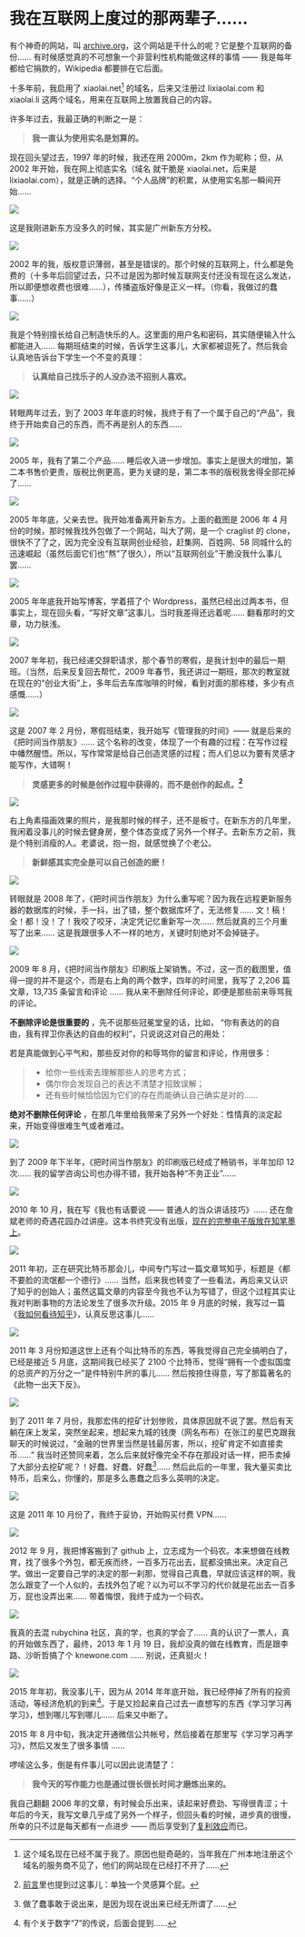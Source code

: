 # 我在互联网上度过的那两辈子……
 
 有个神奇的网站，叫 [archive.org](http://archive.org)，这个网站是干什么的呢？它是整个互联网的备份…… 有时候感觉真的不可想象一个非营利性机构能做这样的事情 —— 我是每年都给它捐款的，Wikipedia 都要排在它后面。
 
 十多年前，我启用了 xiaolai.net[^1] 的域名，后来又注册过 lixiaolai.com 和 xiaolai.li 这两个域名，用来在互联网上放置我自己的内容。
 
 许多年过去，我最正确的判断之一是：
 
 >**我一直认为使用实名是划算的。** 
 
 现在回头望过去，1997 年的时候，我还在用 2000m，2km 作为昵称；但，从 2002 年开始，我在网上彻底实名（域名 就干脆是 xiaolai.net，后来是 lixiaolai.com），就是正确的选择。“个人品牌”的积累，从使用实名那一瞬间开始……
 
 ![](images/A04-01.jpg)
 
 这是我刚进新东方没多久的时候，其实是广州新东方分校。
 
 ![](images/A04-02.jpg)
 
 2002 年的我，版权意识薄弱，甚至是错误的。那个时候的互联网上，什么都是免费的（十多年后回望过去，只不过是因为那时候互联网支付还没有现在这么发达，所以即便想收费也很难……），传播盗版好像是正义一样。（你看，我做过的蠢事……）
 
 ![](images/A04-03.jpg)
 
 我是个特别擅长给自己制造快乐的人。这里面的用户名和密码，其实随便输入什么都能进入…… 每期班结束的时候，告诉学生这事儿，大家都被逗死了。然后我会认真地告诉台下学生一个不变的真理：
 
 >**认真给自己找乐子的人没办法不招别人喜欢。** 
 
 ![](images/A04-04.jpg)
 
 转眼两年过去，到了 2003 年年底的时候，我终于有了一个属于自己的“产品”，我终于开始卖自己的东西，而不再是别人的东西……
 
 ![](images/A04-05.jpg)
 
 2005 年，我有了第二个产品…… 睡后收入进一步增加。事实上是很大的增加，第二本书售价更贵，版税比例更高，更为关键的是，第二本书的版税我舍得全部花掉了……
 
 ![](images/A04-06.jpg)
 
 2005 年年底，父亲去世。我开始准备离开新东方。上面的截图是 2006 年 4 月份的时候，那时候我找外包做了一个网站，叫大了网，是一个 craglist 的 clone，很快不了了之，因为完全没有互联网创业经验，赶集网、百姓网、58 同城什么的迅速崛起（虽然后面它们也“熬”了很久），所以“互联网创业”干脆没我什么事儿罢……
 
 ![](images/A04-07.jpg)
 
 2005 年年底我开始写博客，学着搭了个 Wordpress，虽然已经出过两本书，但事实上，现在回头看，“写好文章”这事儿，当时我差得还远着呢…… 翻看那时的文章，功力肤浅。
 
 ![](images/A04-08.jpg)
 
 2007 年年初，我已经递交辞职请求，那个春节的寒假，是我计划中的最后一期班。（当然，后来反复回去帮忙，2009 年春节，我还讲过一期班，那次的教室就在现在的“创业大街”上，多年后去车库咖啡的时候，看到对面的那栋楼，多少有点感慨……）
 
 ![](images/A04-09.jpg)
 
 这是 2007 年 2 月份，寒假班结束，我开始写《管理我的时间》—— 就是后来的《把时间当作朋友》…… 这个名称的改变，体现了一个有趣的过程：在写作过程中幡然醒悟。所以，写作常常是给自己创造灵感的过程；而人们总以为要有灵感才能写作，大错啊！
 
 >**灵感更多的时候是创作过程中获得的，而不是创作的起点。[^2]** 
 
 ![](images/A04-10.jpg)
 
 右上角素描画效果的照片，是我那时候的样子，还不是板寸。在新东方的几年里，我闲着没事儿的时候去健身房，整个体态变成了另外一个样子。去新东方之前，我是个特别消瘦的人。老婆说，抱一抱，就感觉换了个老公。
 
 >**新鲜感其实完全是可以自己创造的麽！** 
 
 ![](images/A04-11.jpg)
 
 转眼就是 2008 年了，《把时间当作朋友》为什么重写呢？因为我在远程更新服务器的数据库的时候，手一抖，出了错，整个数据库坏了，无法修复…… 文！稿！全！都！没！了！我咬了咬牙，决定凭记忆重新写一次…… 然后就真的三个月重写了出来…… 这是我跟很多人不一样的地方，关键时刻绝对不会掉链子。
 
 ![](images/A04-12.jpg)
 
 2009 年 8 月，《把时间当作朋友》印刷版上架销售。不过，这一页的截图里，值得一提的并不是这个，而是右上角的两个数字，四年的时间里，我写了 2,206 篇文章，13,735 条留言和评论 …… 我从来不删除任何评论，即便是那些前来辱骂我的评论。
 
**不删除评论是很重要的** ，先不说那些冠冕堂皇的话，比如， “你有表达的的自由，我有捍卫你表达的自由的权利”，只说说这对自己的用处：
 
 若是真能做到心平气和，那些反对你的和辱骂你的留言和评论，作用很多：
 
 > - 给你一些线索去理解那些人的思考方式；
 > - 偶尔你会发现自己的表达不清楚才招致误解；
 > - 还有些时候恰恰因为它们的存在而能确认自己确实是对的……
 
**绝对不删除任何评论** ，在那几年里给我带来了另外一个好处：性情真的淡定起来，开始变得很难生气或者难过。
 
 ![](images/A04-13.jpg)
 
 到了 2009 年下半年，《把时间当作朋友》的印刷版已经成了畅销书，半年加印 12 次…… 我的留学咨询公司也办得不错，我开始各种“不务正业”……
 
 ![](images/A04-14.jpg)
 
 2010 年 10 月，我在写《我也有话要说 —— 普通人的当众讲话技巧》…… 还在詹斌老师的奇遇花园办过讲座。这本书终究没有出版，[现在的完整电子版放在知笔墨上](http://t.cn/RU1Cwva)。
 
 ![](images/A04-15.jpg)
 
 2011 年初，正在研究比特币那会儿，中间专门写过一篇文章骂知乎，标题是《都不要脸的流氓都一个德行》…… 当然，后来我也转变了一些看法，再后来又认识了知乎的创始人；虽然这篇文章的内容至今我也不认为写错了，但这个过程其实让我对判断事物的方法论发生了很多次升级。2015 年 9 月底的时候，我写过一篇《[我如何看待知乎](http://t.cn/RGb8hPg)》，认真反思这事儿……
 
 ![](images/A04-16.jpg)
 
 2011 年 3 月份知道这世上还有个叫比特币的东西，等我觉得自己完全搞明白了，已经是接近 5 月底，这期间我已经买了 2100 个比特币，觉得“拥有一个虚拟国度的总资产的万分之一”是件特别牛屄的事儿…… 然后按捺住得意，写了那篇著名的《此物一出天下反》。
 
 ![](images/A04-17.jpg)
 
 到了 2011 年 7 月份，我那宏伟的挖矿计划惨败，具体原因就不说了罢。然后有天躺在床上发呆，突然坐起来，想起来九城的钱庚（网名布布）在张江的星巴克跟我聊天的时候说过，“金融的世界里当然是钱最厉害，所以，挖矿肯定不如直接卖币……” 我当时还赞同来着，怎么后来就好像完全不存在那段对话一样，把币卖掉了大部分去挖矿呢？！好蠢、好蠢、好蠢[^3]…… 然后此后的一年里，我大量买卖比特币，后来么，你懂的，那是多么愚蠢之后多么英明的决定。
 
 ![](images/A04-18.jpg)
 
 这是 2011 年 10 月份了，我终于妥协，开始购买付费 VPN……
 
 ![](images/A04-19.jpg)
 
 2012 年 9 月，我把博客搬到了 github 上，立志成为一个码农。本来想做在线教育，找了很多个外包，都无疾而终，一百多万花出去，屁都没搞出来。决定自己学。做出一定要自己学的决定的那一刹那，觉得自己真蠢，早就应该这样的啊，我怎么跟变了一个人似的，去找外包了呢？以为可以不学习的代价就是花出去一百多万，屁也没弄出来…… 带着悔恨，我终于成为一个码农。
 
 ![](images/A04-20.jpg)
 
 我真的去混 rubychina 社区，真的学，也真的学会了…… 真的认识了一票人，真的开始做东西了，最终，2013 年 1 月 19 日，我却没真的做在线教育，而是跟李路、沙昕哲搞了个 knewone.com …… 别说，还真挺火！
 
 ![](images/A04-21.jpg)
 
 2015 年年初，我没事儿干，因为从 2014 年年底开始，我已经停掉了所有的投资活动，等经济危机的到来[^4]。于是又捡起来自己过去一直想写的东西《学习学习再学习》，想到哪儿写到哪儿…… 后来又中断了。
 
 2015 年 8 月中旬，我决定开通微信公共帐号，然后接着在那里写《学习学习再学习》，然后又发生了很多事情 ……
 
 啰嗦这么多，倒是有件事儿可以因此说清楚了：
 
 >**我今天的写作能力也是通过很长很长时间才磨炼出来的。** 
 
 我自己翻翻 2006 年的文章，有时候会乐出来，读起来好费劲、写得很青涩；十年后的今天，我写文章几乎成了另外一个样子，但回头看的时候，进步真的很慢，所幸的只不过是每天都有一点进步 —— 而后享受到了[复利效应](A01.md)而已。
 
 
 [^1]: 这个域名现在已经不属于我了。原因也挺奇葩的，当年我在广州本地注册这个域名的服务商不见了，他们的网站现在已经打不开了……
 [^2]: [前言](README.md)里也提到过这事儿：单独一个灵感算个屁。
 [^3]: 做了蠢事敢于说出来，是因为现在说出来已经无所谓了……
 [^4]: 有个关于数字“7”的传说，后面会提到……